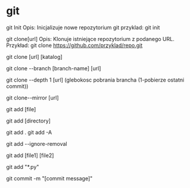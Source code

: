 # git

git Init
Opis: Inicjalizuje nowe repozytorium git
przyklad: git init


git clone[url]
Opis: Klonuje istniejące repozytorium z podanego URL.
Przykład: git clone https://github.com/przyklad/repo.git

git clone [url] [katalog]

git clone --branch [branch-name] [url]

git clone --depth 1 [url]  (glebokosc pobrania brancha (1-pobierze ostatni commit))

git clone--mirror [url]

git add [file]

git add [directory]

git add . git add -A

git add --ignore-removal

git add [file1] [file2]

git add "*.py"

git commit -m "[commit message]"